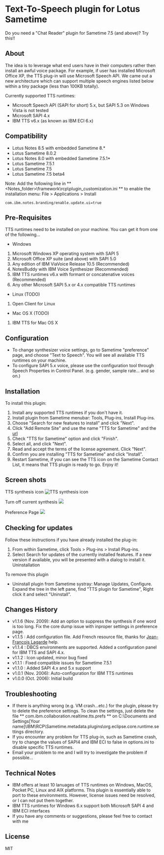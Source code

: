 Text-To-Speech plugin for Lotus Sametime
====

Do you need a "Chat Reader" plugin for Sametime 7.5 (and above)? Try this!!

About
----
The idea is to leverage what end users have in their computers rather then install an awful voice package. For example, if user has installed Microsoft Office XP, the TTS plug-in will use Microsoft Speech API. We came out a new architecture which can support multiple speech engines listed below within a tiny package (less than 100KB totally).

Currently supported TTS runtimes:
- Microsoft Speech API (SAPI for short) 5.x, but SAPI 5.3 on Windows Vista is not tested
- Microsoft SAPI 4.x
- IBM TTS v6.x (as known as IBM ECI 6.x)

Compatibility
----
- Lotus Notes 8.5 with embedded Sametime 8.*
- Lotus Sametime 8.0.2
- Lotus Notes 8.0 with embedded Sametime 7.5.1*
- Lotus Sametime 7.5.1
- Lotus Sametime 7.5
- Lotus Sametime 7.5 beta4

Note: Add the following line in 
** <Notes_folder>\framework\rcp\plugin_customization.ini **
to enable the installation menu: File > Applications > Install

    com.ibm.notes.branding/enable.update.ui=true

Pre-Requisites
----
TTS runtimes need to be installed on your machine. You can get it from one of the following...

- Windows
1. Microsoft Windows XP operating system with SAPI 5
2. Microsoft Office XP suite (and above) with SAPI 5.0
3. Any edition of IBM ViaVoice Release 10.5 (Recommended)
4. NotesBuddy with IBM Voice Synthesizer (Recommended)
5. IBM TTS runtimes v6.x with formant or concatenative voices (Recommended)
6. Any other Microsoft SAPI 5.x or 4.x compatible TTS runtimes

- Linux (TODO)
1. Open Client for Linux 
- Mac OS X (TODO)
1. IBM TTS for Mac OS X

Configuration
----
- To change synthesizer voice settings, go to Sametime "preference" page, and choose "Text to Speech". You will see all available TTS runtimes on your machine.
- To configure SAPI 5.x voice, please use the configuration tool through Speech Properties in Control Panel. (e.g. gender, sample rate... and so on.)

Installation
----
To install this plugin:

1. Install any supported TTS runtimes if you don't have it.
2. Install plugin from Sametime menubar: Tools, Plug-ins, Install Plug-ins.
3. Choose "Search for new features to install" and click "Next".
4. Click "Add Remote Site" and use the name "TTS for Sametime" and the [url]
5. Check "TTS for Sametime" option and click "Finish".
6. Select all, and click "Next".
7. Read and accept the terms of the license agreement. Click "Next".
8. Confirm you are installing "TTS for Sametime" and click "Install".
9. Restart Sametime, if you can see the TTS icon on the Sametime Contact List, it means that TTS plugin is ready to go. Enjoy it!

Screen shots
----
TTS synthesis icon
![TTS synthesis icon][TTS-Plugin]

Turn off current synthesis
<img src="chat-tts.jpg"/>　	

Preference Page
<img src="preference.jpg"/>　

Checking for updates
----
Follow these instructions if you have already installed the plug-in:

1. From within Sametime, click Tools > Plug-ins > Install Plug-ins.
2. Select Search for updates of the currently installed features.
If a new version if available, you will be presented with a dialog to install it.
Uninstallation

To remove this plugin

- Uninstall plugin from Sametime systray: Manage Updates, Configure.
Expand the tree in the left pane, find "TTS plugin for Sametime", Right click it and select "Uninstall".

Changes History
----
- v1.1.6 (Nov. 2009): Add an option to suppress the synthesis if one word is too long. Fix the core dump issue with inproper settings in preference page.
- v1.1.5 : Add configuration file. Add French resource file, thanks for [Jean-Francois Lagarde] help.
- v1.1.4 : DBCS environments are supported. Added a configuration panel for IBM TTS and SAPI 4.x.
- v1.1.2 : Icon updated, minor bug fixed
- v1.1.1 : Fixed compatible issues for Sametime 7.5.1
- v1.1.0 : Added SAPI 4.x and 5.x support
- v1.0.1 (Nov. 2006): Auto-configuration for IBM TTS runtimes
- v1.0.0 (Oct. 2006): Initial build

Troubleshooting
----
- If there is anything wrong (e.g. VM crash...etc.) for the plugin, please try to delete the preference settings. To clean the settings, just delete the file ** com.ibm.collaboration.realtime.tts.prefs ** on C:\Documents and Settings\[Your name]\IBM\RCP\Sametime\.metadata\.plugins\org.eclipse.core.runtime\.settings directory.
- If you encounter any problem for TTS plug-in, such as Sametime crash, try to change the values of SAPI4 and IBM ECI to false in options.ini to disable specific TTS runtimes.
- Email your problem to me and I will try to investigate the problem if possible...

Technical Notes
----
- IBM offers at least 10 lanuages of TTS runtimes on Windows, MacOS, Pocket PC, Linux and AIX platforms. This plugin is essentially able to port to these environments. However, license issues need be resolved, or I can not put them together.
- IBM TTS runtimes for Windows 6.x support both Microsoft SAPI 4 and IBM ECI interfaces
- If you have any comments or suggestions, please feel free to contact with me

License
----

MIT

 [Jean-Francois Lagarde]:mailto:jean-francois_lagarde@fr.ibm.com
 [url]:https://github.com/rokaku/tts4st
 [TTS-Plugin]:TTS-Plugin.jpg
